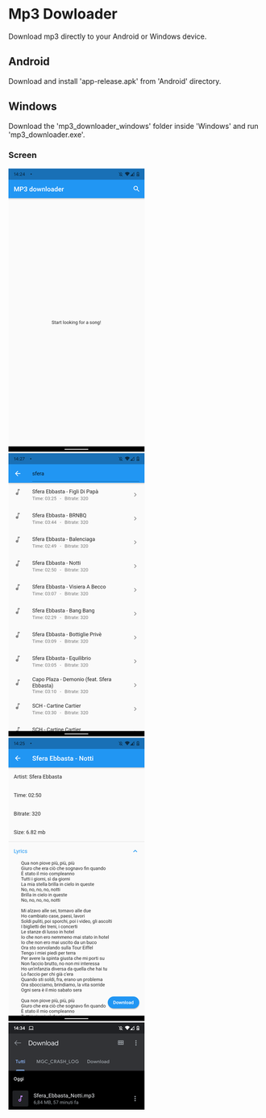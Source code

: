 # Mp3 Dowloader #
Download mp3 directly to your Android or Windows device.

## Android ##
Download and install 'app-release.apk'  from 'Android' directory.

## Windows ##
Download the 'mp3_downloader_windows' folder inside 'Windows' and run 'mp3_downloader.exe'.

### Screen ###
![drawing](https://github.com/fedehsq/mp3_downloader/blob/master/s1.png)
![drawing](https://github.com/fedehsq/mp3_downloader/blob/master/s3.png)
![drawing](https://github.com/fedehsq/mp3_downloader/blob/master/s2.png)
![drawing](https://github.com/fedehsq/mp3_downloader/blob/master/s4.png)
